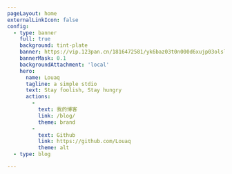 ```yaml
---
pageLayout: home
externalLinkIcon: false
config:
  - type: banner
    full: true
    background: tint-plate
    banner: https://vip.123pan.cn/1816472581/yk6baz03t0n000d6xujp03olsly1lyclDIYPAqF0DqJ1DGxwDIiw.png
    bannerMask: 0.1
    backgroundAttachment: 'local'
    hero:
      name: Louaq
      tagline: a simple stdio
      text: Stay foolish, Stay hungry
      actions:
        -
          text: 我的博客
          link: /blog/
          theme: brand
        -
          text: Github
          link: https://github.com/Louaq
          theme: alt
  - type: blog

---
```







